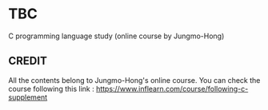# TBC
C programming language study (online course by Jungmo-Hong)

## CREDIT
All the contents belong to Jungmo-Hong's online course. You can check the course following this link : https://www.inflearn.com/course/following-c-supplement
